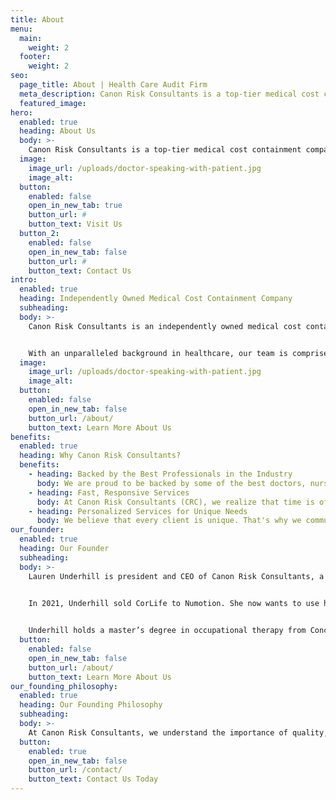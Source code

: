 ```yaml
---
title: About
menu:
  main:
    weight: 2
  footer:
    weight: 2
seo:
  page_title: About | Health Care Audit Firm
  meta_description: Canon Risk Consultants is a top-tier medical cost containment company offering fast, expert hospital bill review, negotiation, resolution and risk transfer.
  featured_image:
hero: 
  enabled: true
  heading: About Us
  body: >-
    Canon Risk Consultants is a top-tier medical cost containment company offering fast, expert hospital bill review, negotiation, resolution and risk transfer.
  image: 
    image_url: /uploads/doctor-speaking-with-patient.jpg
    image_alt:
  button:
    enabled: false
    open_in_new_tab: true
    button_url: #
    button_text: Visit Us
  button_2:
    enabled: false
    open_in_new_tab: false
    button_url: #
    button_text: Contact Us
intro: 
  enabled: true
  heading: Independently Owned Medical Cost Containment Company
  subheading:
  body: >-
    Canon Risk Consultants is an independently owned medical cost containment company dedicated to providing the best in medical bill analysis and risk transfer. 


    With an unparalleled background in healthcare, our team is comprised of some of the top professionals in the industry. We pride ourselves on being able to offer our clients personalized service, maximum savings and timely, accurate support.
  image: 
    image_url: /uploads/doctor-speaking-with-patient.jpg
    image_alt:
  button:
    enabled: false
    open_in_new_tab: false
    button_url: /about/
    button_text: Learn More About Us
benefits: 
  enabled: true
  heading: Why Canon Risk Consultants?
  benefits: 
    - heading: Backed by the Best Professionals in the Industry
      body: We are proud to be backed by some of the best doctors, nurses and attorneys in the field. Clients can expect premier healthcare cost containment services and risk transfer, tailored to meet unique needs.
    - heading: Fast, Responsive Services
      body: At Canon Risk Consultants (CRC), we realize that time is of the essence, which is why we work faster than other healthcare audit firms. Our team is highly responsive, ensuring our clients receive the personal attention they deserve. We guarantee a 48-hour turnaround time on professional analysis of claims, providing our customers with fast, reliable services they can count on.
    - heading: Personalized Services for Unique Needs
      body: We believe that every client is unique. That's why we communicate directly with TPAs and clients in insurance, government and self-insured industries. We want to understand each situation, providing premier services customized to meet specific needs.
our_founder: 
  enabled: true
  heading: Our Founder
  subheading:
  body: >-
    Lauren Underhill is president and CEO of Canon Risk Consultants, a premier medical cost containment company. Her experience in the healthcare industry spans more than two decades. She built her expertise first as an occupational therapist and assistive technology professional and most recently as founder of CorLife, a company personalizing the ancillary benefits experience for workers’ compensation carriers nationwide. 


    In 2021, Underhill sold CorLife to Numotion. She now wants to use her knowledge of the medical industry to help in the cost containment field. 
    

    Underhill holds a master’s degree in occupational therapy from Concordia University and a bachelor’s degree in biology from University of Wisconsin–Eau Claire. She is certified as an Assistive Technology Professional and is a Certified Aging in Place Specialist. Canon Risk Consultants is her third company.
  button:
    enabled: false
    open_in_new_tab: false
    button_url: /about/
    button_text: Learn More About Us
our_founding_philosophy: 
  enabled: true
  heading: Our Founding Philosophy
  subheading:
  body: >-
    At Canon Risk Consultants, we understand the importance of quality, affordable health care that meets the needs of the injured without overcharging. We chose to reflect this philosophy in our name, Canon, honoring a beloved horse who was like family to us. We aim to bring the same sense of loyalty and resilience Canon inspired in us to our clients while providing a “canon” of knowledge they can rely on.
  button:
    enabled: true
    open_in_new_tab: false
    button_url: /contact/
    button_text: Contact Us Today
---
```


